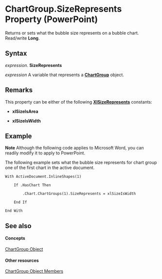
# ChartGroup.SizeRepresents Property (PowerPoint)

Returns or sets what the bubble size represents on a bubble chart. Read/write  **Long**.


## Syntax

 _expression_. **SizeRepresents**

 _expression_ A variable that represents a **[ChartGroup](5caa5855-bd69-3fbc-f601-504e431a42e9.md)** object.


## Remarks

This property can be either of the following  **[XlSizeRepresents](2eadb89b-e4dc-3883-8bd8-d708e9d8adf5.md)** constants:


-  **xlSizeIsArea**
    
-  **xlSizeIsWidth**
    



## Example




 **Note**  Although the following code applies to Microsoft Word, you can readily modify it to apply to PowerPoint.

The following example sets what the bubble size represents for chart group one of the first chart in the active document.




```
With ActiveDocument.InlineShapes(1)

    If .HasChart Then

        .Chart.ChartGroups(1).SizeRepresents = xlSizeIsWidth

    End If

End With
```


## See also


#### Concepts


[ChartGroup Object](5caa5855-bd69-3fbc-f601-504e431a42e9.md)
#### Other resources


[ChartGroup Object Members](76d0d11d-b693-d3b2-01ae-007f4e16d515.md)
